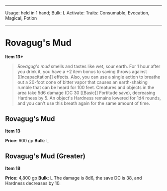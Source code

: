
---
Usage: held in 1 hand;
Bulk: L
Activate: 
Traits: Consumable, Evocation, Magical, Potion

---

# Rovagug's Mud

**Item 13+**

>  *Rovagug's mud* smells and tastes like wet, sour earth. For 1 hour after you drink it, you have a +2 item bonus to saving throws against [[Incapacitation]] effects. Also, you can use a single action to breathe out a 20-foot cone of bitter vapor that causes an earth-shaking rumble that can be heard for 100 feet. Creatures and objects in the area take 5d6 damage (DC 30 [[Basic]] Fortitude save), decreasing Hardness by 5. An object's Hardness remains lowered for 1d4 rounds, and you can't use this breath again for the same amount of time.

## Rovagug's Mud

**Item 13**

**Price**: 600 gp
**Bulk**: L


## Rovagug's Mud (Greater)

**Item 18**

**Price**: 4,800 gp
**Bulk**: L
The damage is 8d6, the save DC is 38, and Hardness decreases by 10.

